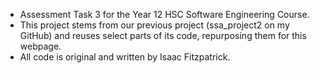 - Assessment Task 3 for the Year 12 HSC Software Engineering Course.
- This project stems from our previous project (ssa_project2 on my GitHub) and reuses select parts of its code, repurposing them for this webpage. 
- All code is original and written by Isaac Fitzpatrick.
